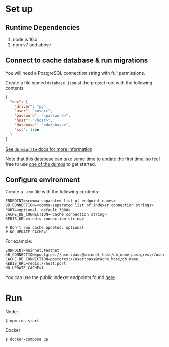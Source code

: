# Set up

## Runtime Dependencies

1. node.js 16.x
2. npm v7 and above

## Connect to cache database & run migrations

You will need a PostgreSQL connection string with full permissions.

Create a file named `database.json` at the project root with the following contents:

```json
{
  "dev": {
    "driver": "pg",
    "user": "<user>",
    "password": "<password>",
    "host": "<host>",
    "database": "<database>",
    "ssl": true
  }
}
```

[See `db-migrate` docs for more information](https://db-migrate.readthedocs.io/en/latest/Getting%20Started/configuration/).

Note that this database can take some time to update the first time, so feel free to use [one of the dumps](https://drive.google.com/drive/folders/1pzmvYi7aMAAceuItqza7LfwOQQdNYoxi?usp=sharing) to get started.

## Configure environment

Create a `.env` file with the following contents:

```env
ENDPOINT=<comma-separated list of endpoint names>
DB_CONNECTION=<comma-separated list of indexer connection strings>
PORT=<optional, default 3000>
CACHE_DB_CONNECTION=<cache connection string>
REDIS_URL=<redis connection string>

# Don't run cache updates, optional
# NO_UPDATE_CACHE=1
```

For example:

```env
ENDPOINT=mainnet,testnet
DB_CONNECTION=postgres://user:pass@mainnet_host/db_name,postgres://user:pass@testnet_host/db_name
CACHE_DB_CONNECTION=postgres://user:pass@cache_host/db_name
REDIS_URL=redis://host:port
NO_UPDATE_CACHE=1
```

You can use the public indexer endpoints found [here](https://github.com/near/near-indexer-for-explorer#shared-public-access).

# Run

Node:

```
$ npm run start
```

Docker:

```
$ docker-compose up
```
